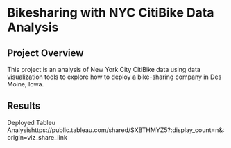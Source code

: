 # Bikesharing with NYC CitiBike Data Analysis

## Project Overview
This project is an analysis of New York City CitiBike data using data visualization tools to explore how to deploy a bike-sharing company in Des Moine, Iowa.

## Results

Deployed Tableu Analysishttps://public.tableau.com/shared/SXBTHMYZ5?:display_count=n&:origin=viz_share_link


